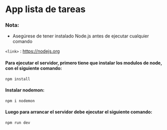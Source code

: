 # App lista de tareas


### Nota: 

- Asegúrese de tener instalado Node.js antes de ejecutar cualquier comando

`<link>` : <https://nodejs.org>


#### Para ejecutar el servidor, primero tiene que instalar los modulos de node, con el siguiente comando: 

```
npm install
```

#### Instalar nodemon: 

```
npm i nodemon 
```

#### Luego para arrancar el servidor debe ejecutar el siguiente comando: 

```
npm run dev
```